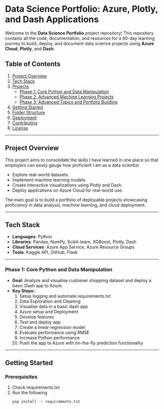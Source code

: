 # Data Science Portfolio: Azure, Plotly, and Dash Applications

Welcome to the **Data Science Portfolio** project repository! This repository contains all the code, documentation, and resources for a 90-day learning journey to build, deploy, and document data science projects using **Azure Cloud**, **Plotly**, and **Dash**. 

## Table of Contents

1. [Project Overview](#project-overview)
2. [Tech Stack](#tech-stack)
3. [Projects](#projects)
   - [Phase 1: Core Python and Data Manipulation](#phase-1-core-python-and-data-manipulation)
   - [Phase 2: Advanced Machine Learning Projects](#phase-2-advanced-machine-learning-projects)
   - [Phase 3: Advanced Topics and Portfolio Building](#phase-3-advanced-topics-and-portfolio-building)
4. [Getting Started](#getting-started)
5. [Folder Structure](#folder-structure)
6. [Deployment](#deployment)
7. [Contributing](#contributing)
8. [License](#license)

---

## Project Overview

This project aims to consolidate the skills I have learned in one place so that employers can easily gauge how proficient I am as a data scientist.
- Explore real-world datasets.
- Implement machine learning models.
- Create interactive visualizations using Plotly and Dash.
- Deploy applications on Azure Cloud for real-world use.

The main goal is to build a portfolio of deployable projects showcasing proficiency in data analysis, machine learning, and cloud deployment.

---

## Tech Stack

- **Languages**: Python
- **Libraries**: Pandas, NumPy, Scikit-learn, XGBoost, Plotly, Dash
- **Cloud Services**: Azure App Service, Azure Resource Groups
- **Tools**: Kaggle API, GitHub, Flask

---

### Phase 1: Core Python and Data Manipulation
- **Goal**: Analyze and visualise customer shopping dataset and deploy a basic Dash app to Azure.
- **Key Steps:**:
  1. Setup logging and automate requirements.txt
  2. Data Exploration and Cleaning
  2. Visualise data in a basic dash app
  2. Azure setup and Deployment
  3. Develop features
  4. Test and deploy app
  3. Create a linear regression model
  4. Evaluate performance using RMSE
  5. Increase Python performance
  6. Push the app to Azure with on-the-fly prediction functionality

---

## Getting Started

### Prerequisites
1. Check requirements.txt
2. Run the following
   ```bash
   pip install -r requirements.txt
